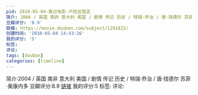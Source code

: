 ```yaml
---
pid: 2010-05-04-看过电影-卢旺达饭店
简介: 2004 / 英国 南非 意大利 美国 / 剧情 传记 历史 / 特瑞·乔治 / 唐·钱德尔 苏菲·奥康内多
豆瓣评分: '8.9'
链接: https://movie.douban.com/subject/1291822/
创建时间: '2010-05-04 14:43:26'
我的评分: '5'
标签:
评论:
tags: [douban]
categories: [timeline]
---
```

简介:2004 / 英国 南非 意大利 美国 / 剧情 传记 历史 / 特瑞·乔治 / 唐·钱德尔 苏菲·奥康内多
豆瓣评分:8.9
[链接](https://movie.douban.com/subject/1291822/)
我的评分:5
标签:
评论:
